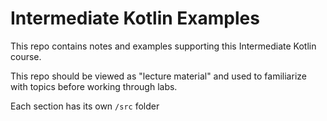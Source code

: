 # Intermediate Kotlin Examples

This repo contains notes and examples supporting this Intermediate Kotlin course.

This repo should be viewed as "lecture material" and used to familiarize with topics before working through labs.

Each section has its own `/src` folder